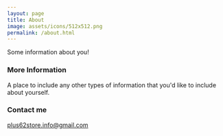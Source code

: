 ```yaml
---
layout: page
title: About
image: assets/icons/512x512.png
permalink: /about.html
---
```


Some information about you!

### More Information

A place to include any other types of information that you'd like to include about yourself.

### Contact me

[plus62store.info@gmail.com](mailto:plus62store.info@gmail.com)
